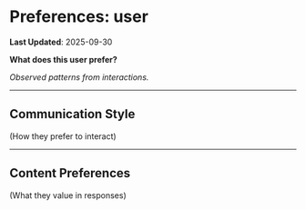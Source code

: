 # Preferences: user

**Last Updated**: 2025-09-30

**What does this user prefer?**

*Observed patterns from interactions.*

---

## Communication Style

(How they prefer to interact)

---

## Content Preferences

(What they value in responses)
